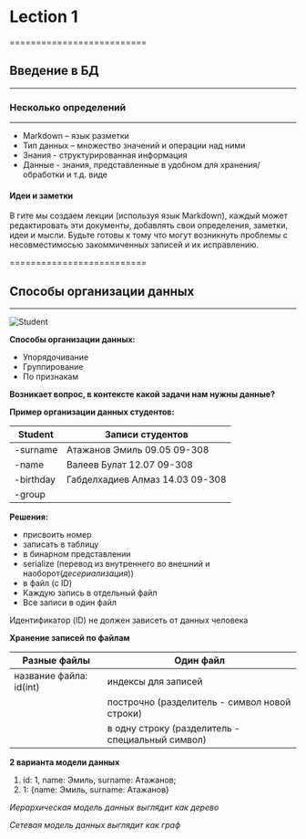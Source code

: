 ﻿# Lection 1
==========================

## Введение в БД
---------------------

### Несколько определений
---------------------

* Markdown – язык разметки
* Тип данных – множество значений и операции над ними
* Знания - структурированная информация
* Данные - знания, представленные в удобном для хранения/обработки и т.д. виде

#### Идеи и заметки

В гите мы создаем лекции (используя язык Markdown), каждый может редактировать эти документы, добавлять свои определения, заметки, идеи и мысли.
Будьте готовы к тому что могут возникнуть проблемы с несовместимосью закоммиченных записей и их исправлению. 

==========================

## Способы организации данных

-----------

![Student](http://savepic.org/7718143.png)  


**Способы организации данных:**

* Упорядочивание
* Группирование
* По признакам  

**Возникает вопрос, в контексте какой задачи нам нужны данные?**

**Пример организации данных студентов:**   

Student      |Записи студентов    
-------------|----------------
-surname     | Атажанов Эмиль       09.05   09-308 
-name        | Валеев Булат         12.07   09-308
-birthday    | Габделхадиев Алмаз   14.03   09-308
-group       |


**Решения:**

* присвоить номер
* записать в таблицу
* в бинарном представлении
* serialize (перевод из внутреннего во внешний и наоборот(*десериализация*))
* в файл (c ID)
 * Каждую запись в отдельный файл
 * Все записи в один файл

Идентификатор (ID) не должен зависеть от данных человека  


**Хранение записей по файлам**  

Разные файлы   	         |Один файл
-------------------------|---------
название файла: id(int)  | индексы для записей
                         | построчно (разделитель - символ новой строки)
                         | в одну строку (разделитель - специальный символ)


**2 варианта модели данных**

1) id: 1, name: Эмиль, surname: Атажанов;
2) 1: {name: Эмиль, surname: Атажанов}  

*Иерархическая модель данных выглядит как дерево*

*Сетевая модель данных выглядит как граф*
